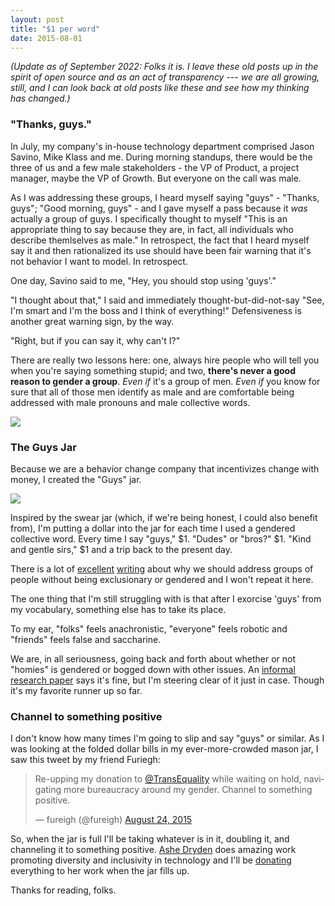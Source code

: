 ```yaml
---
layout: post
title: "$1 per word"
date: 2015-08-01
---
```


*(Update as of September 2022:  Folks it is.  I leave these old posts up in the spirit of open source and as an act of transparency --- we are all growing, still, and I can look back at old posts like these and see how my thinking has changed.)*


### "Thanks, guys."
In July, my company's in-house technology department comprised Jason Savino, Mike Klass and me. During morning standups, there would be the three of us and a few male stakeholders - the VP of Product, a project manager, maybe the VP of Growth. But everyone on the call was male.  

As I was addressing these groups, I heard myself saying "guys" - "Thanks, guys"; "Good morning, guys" - and I gave myself a pass because it _was_ actually a group of guys. I specifically thought to myself "This is an appropriate thing to say because they are, in fact, all individuals who describe themlselves as male."  In retrospect, the fact that I heard myself say it and then rationalized its use should have been fair warning that it's not behavior I want to model. In retrospect.

One day, Savino said to me, "Hey, you should stop using 'guys'."
<p class="first-line-indent">"I thought about that," I said and immediately thought-but-did-not-say "See, I'm smart and I'm the boss and I think of everything!" Defensiveness is another great warning sign, by the way.</p>
<p class="first-line-indent">"Right, but if you can say it, why can't I?"</p>

There are really two lessons here: one, always hire people who will tell you when you're saying something stupid; and two, **there's never a good reason to gender a group**.  _Even if_ it's a group of men. _Even if_ you know for sure that all of those men identify as male and are comfortable being addressed with male pronouns and male collective words.

<img src='{{"/assets/when-greeting-customers.jpg" | absolute_url }}' class="img-med" />

### The Guys Jar

Because we are a behavior change company that incentivizes change with money, I created the "Guys" jar.

<img src='{{"/assets/20150830.jpg" | absolute_url }}' class="img-med" />

Inspired by the swear jar (which, if we're being honest, I could also benefit from), I'm putting a dollar into the jar for each time I used a gendered collective word. Every time I say "guys," $1. "Dudes" or "bros?" $1.  "Kind and gentle sirs," $1 and a trip back to the present day.

There is a lot of <a href="https://subfictional.com/2012/07/02/language-matters-stop-using-guys-to-address-mix-gender-groups/">excellent</a> <a href="http://mic.com/articles/115090/guys-can-we-stop-calling-everyone-guys-already">writing</a> about why we should address groups of people without being exclusionary or gendered and I won't repeat it here.

The one thing that I'm still struggling with is that after I exorcise 'guys' from my vocabulary, something else has to take its place.

To my ear, "folks" feels anachronistic, "everyone" feels robotic and "friends" feels false and saccharine.

We are, in all seriousness, going back and forth about whether or not "homies" is gendered or bogged down with other issues. An <a href="http://www.oakland.edu/upload/docs/WRT/Cat%202%203rd%20Place%20James%20Gillen%20III.pdf">informal research paper</a> says it's fine, but I'm steering clear of it just in case. Though it's my favorite runner up so far.


### Channel to something positive

I don't know how many times I'm going to slip and say "guys" or similar.  As I was looking at the folded dollar bills in my ever-more-crowded mason jar, I saw this tweet by my friend Furiegh:

<blockquote class="twitter-tweet" lang="en"><p lang="en" dir="ltr">Re-upping my donation to <a href="https://twitter.com/TransEquality">@TransEquality</a> while waiting on hold, navigating more bureaucracy around my gender. Channel to something positive.</p>&mdash; fureigh (@fureigh) <a href="https://twitter.com/fureigh/status/635923901076279296">August 24, 2015</a></blockquote>
<script async src="//platform.twitter.com/widgets.js" charset="utf-8"></script>

So, when the jar is full I'll be taking whatever is in it, doubling it, and channeling it to something positive. <a href="http://www.ashedryden.com">Ashe Dryden</a> does amazing work promoting diversity and inclusivity in technology and I'll be <a href="http://www.ashedryden.com/donate">donating</a> everything to her work when the jar fills up.

Thanks for reading, folks.

